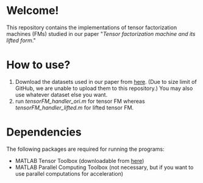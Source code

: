 # Welcome!

This repository contains the implementations of tensor factorization machines (FMs) studied in our paper "*Tensor factorization machine and its lifted form*."

# How to use?

1. Download the datasets used in our paper from [here](https://drive.google.com/file/d/1_oGvvwjebGbKSODzHqtw7jU0GAp_9J_K/view?usp=sharing). (Due to size limit of GitHub, we are unable to upload them to this repository.) You may also use whatever dataset else you want.
2. run *tensorFM_handler_ori.m* for tensor FM whereas *tensorFM_handler_lifted.m* for lifted tensor FM.

# Dependencies

The following packages are required for running the programs:

- MATLAB Tensor Toolbox (downloadable from [here](https://www.tensortoolbox.org/))
- MATLAB Parallel Computing Toolbox (not necessary, but if you want to use parallel computations for acceleration)
